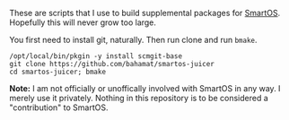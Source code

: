 These are scripts that I use to build supplemental packages for [SmartOS][smartos].
Hopefully this will never grow too large.

You first need to install git, naturally. Then run clone and run `bmake`.

    /opt/local/bin/pkgin -y install scmgit-base
    git clone https://github.com/bahamat/smartos-juicer
    cd smartos-juicer; bmake

**Note:** I am not officially or unoffically involved with SmartOS in any way.
I merely use it privately. Nothing in this repository is to be considered a
"contribution" to SmartOS.

[smartos]: http://smartos.org/
